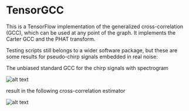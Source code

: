 # TensorGCC
This is a TensorFlow implementation of the generalized cross-correlation (GCC), which can be used at any point of the graph. It implements the Carter GCC and the  PHAT transform.

Testing scripts still belongs to a wider software package, but these are some results for pseudo-chirp signals embedded in real noise:

The unbiased standard GCC for the chirp signals with spectrogram 

![alt text](https://github.com/edumotya/TensorGCC/blob/master/images/specs.png)

result in the following cross-correlation estimator

![alt text](https://github.com/edumotya/TensorGCC/blob/master/images/gcc.png)

